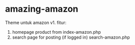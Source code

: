 # amazing-amazon
Theme untuk amazon v1. 
fitur:
1. homepage product from index-amazon.php
2. search page for posting (if logged in) search-amazon.php

